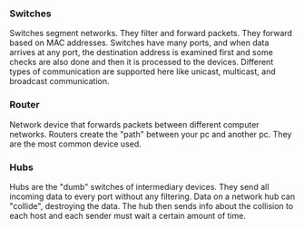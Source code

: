 
### Switches
Switches segment networks. They filter and forward packets. They forward based on MAC addresses. Switches have many ports, and when data arrives at any port, the destination address is examined first and some checks are also done and then it is processed to the devices. Different types of communication are supported here like unicast, multicast, and broadcast communication.

### Router
Network device that forwards packets between different computer networks. Routers create the "path" between your pc and another pc. They are the most common device used.

### Hubs
Hubs are the "dumb" switches of intermediary devices.  They send all incoming data to every port without any filtering. Data on a network hub can "collide", destroying the data. The hub then sends info about the collision to each host and each sender must wait a certain amount of time.




